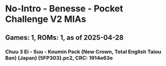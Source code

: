 # No-Intro - Benesse - Pocket Challenge V2 MIAs
## Games: 1, ROMs: 1, as of 2025-04-28

### Chuu 3 Ei - Suu - Koumin Pack (New Crown, Total English Taiou Ban) (Japan) (5FP303).pc2, CRC: 1914e63e
